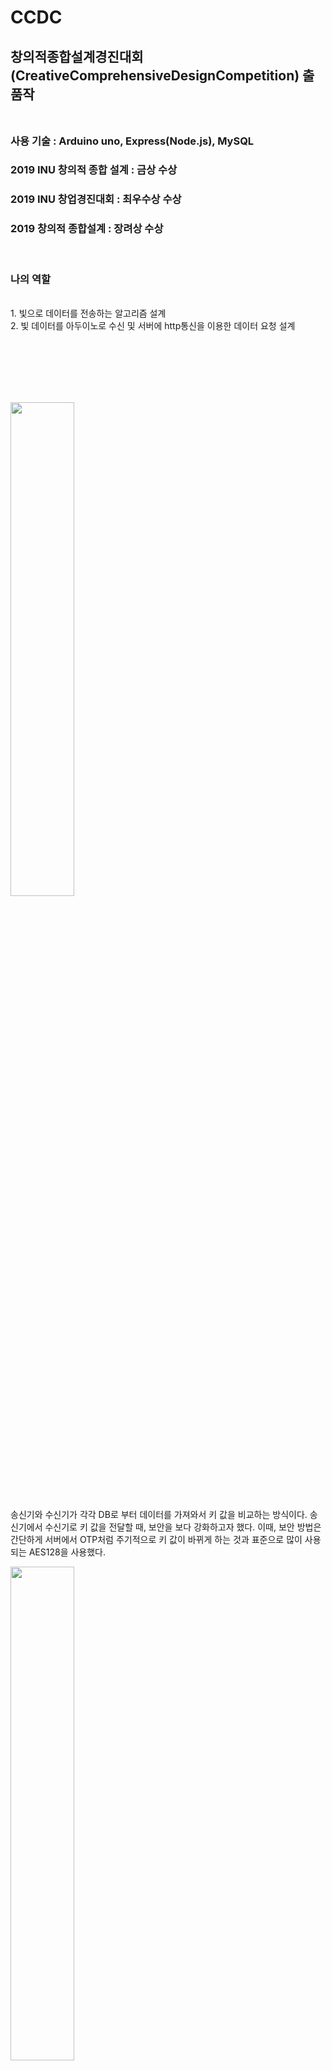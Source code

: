 # CCDC
## 창의적종합설계경진대회(CreativeComprehensiveDesignCompetition) 출품작</br></br>



### 사용 기술 : Arduino uno, Express(Node.js), MySQL</br>
### 2019 INU 창의적 종합 설계 : 금상 수상</br>
### 2019 INU 창업경진대회 : 최우수상 수상</br>
### 2019 창의적 종합설계 : 장려상 수상</br>
</br>

### 나의 역할
</br>
1. 빛으로 데이터를 전송하는 알고리즘 설계</br>
2. 빛 데이터를 아두이노로 수신 및 서버에 http통신을 이용한 데이터 요청 설계

</br></br></br></br></br>


<div>
<img src="https://user-images.githubusercontent.com/35087350/97012823-3dffb780-1583-11eb-885e-6c13f43f4e1c.png" width="45%"></img>
<br>

송신기와 수신기가 각각 DB로 부터 데이터를 가져와서 키 값을 비교하는 방식이다.
송신기에서 수신기로 키 값을 전달할 때, 보안을 보다 강화하고자 했다. 
이때, 보안 방법은 간단하게 서버에서 OTP처럼 주기적으로 키 값이 바뀌게 하는 것과 표준으로 많이 사용되는 AES128을 사용했다.

<img src="https://user-images.githubusercontent.com/35087350/97012828-3f30e480-1583-11eb-8124-7ff397378e62.png" width="45%"></img>
<br>

송신기는 누구나 들고다니는 스마트폰으로 했다.

사진처럼 Flutter로 앱을 하나 만들었다. 이 앱은 서버로부터 키값을 받아와서 빛 신호로 변환해주는 어플이다.

</div>
